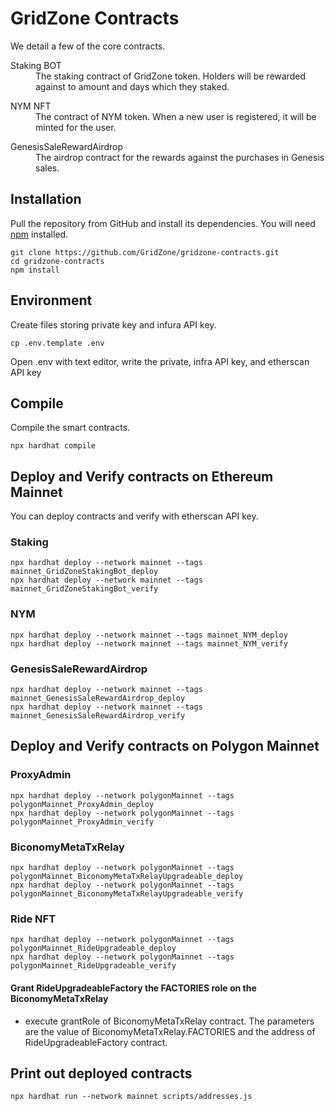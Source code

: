# GridZone Contracts

We detail a few of the core contracts.

<dl>
  <dt>Staking BOT</dt>
  <dd>The staking contract of GridZone token. Holders will be rewarded against to amount and days which they staked.</dd>
</dl>

<dl>
  <dt>NYM NFT</dt>
  <dd>The contract of NYM token. When a new user is registered, it will be minted for the user.</dd>
</dl>

<dl>
  <dt>GenesisSaleRewardAirdrop</dt>
  <dd>The airdrop contract for the rewards against the purchases in Genesis sales.</dd>
</dl>

## Installation
Pull the repository from GitHub and install its dependencies. You will need [npm](https://docs.npmjs.com/cli/install) installed.

```text
git clone https://github.com/GridZone/gridzone-contracts.git
cd gridzone-contracts
npm install
```

## Environment

Create files storing private key and infura API key.

```text
cp .env.template .env
```

Open .env with text editor, write the private, infra API key, and etherscan API key

## Compile

Compile the smart contracts.

```text
npx hardhat compile
```

## Deploy and Verify contracts on Ethereum Mainnet

You can deploy contracts and verify with etherscan API key.

### Staking

```text
npx hardhat deploy --network mainnet --tags mainnet_GridZoneStakingBot_deploy
npx hardhat deploy --network mainnet --tags mainnet_GridZoneStakingBot_verify
```

### NYM

```text
npx hardhat deploy --network mainnet --tags mainnet_NYM_deploy
npx hardhat deploy --network mainnet --tags mainnet_NYM_verify
```

### GenesisSaleRewardAirdrop

```text
npx hardhat deploy --network mainnet --tags mainnet_GenesisSaleRewardAirdrop_deploy
npx hardhat deploy --network mainnet --tags mainnet_GenesisSaleRewardAirdrop_verify
```

## Deploy and Verify contracts on Polygon Mainnet

### ProxyAdmin

```text
npx hardhat deploy --network polygonMainnet --tags polygonMainnet_ProxyAdmin_deploy
npx hardhat deploy --network polygonMainnet --tags polygonMainnet_ProxyAdmin_verify
```

### BiconomyMetaTxRelay

```text
npx hardhat deploy --network polygonMainnet --tags polygonMainnet_BiconomyMetaTxRelayUpgradeable_deploy
npx hardhat deploy --network polygonMainnet --tags polygonMainnet_BiconomyMetaTxRelayUpgradeable_verify
```

### Ride NFT

```text
npx hardhat deploy --network polygonMainnet --tags polygonMainnet_RideUpgradeable_deploy
npx hardhat deploy --network polygonMainnet --tags polygonMainnet_RideUpgradeable_verify
```

#### Grant RideUpgradeableFactory the FACTORIES role on the BiconomyMetaTxRelay

* execute grantRole of BiconomyMetaTxRelay contract. The parameters are the value of BiconomyMetaTxRelay.FACTORIES and the address of RideUpgradeableFactory contract.

## Print out deployed contracts

```text
npx hardhat run --network mainnet scripts/addresses.js
```